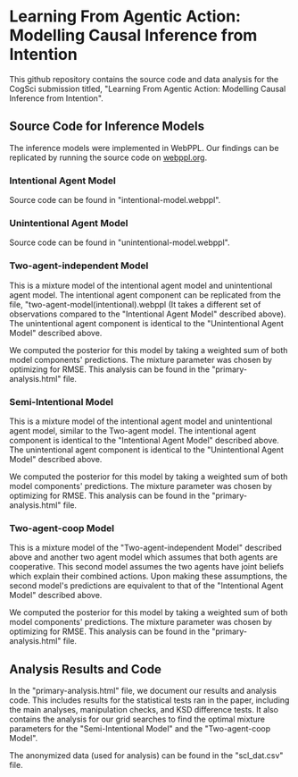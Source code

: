 # Learning From Agentic Action: Modelling Causal Inference from Intention

This github repository contains the source code and data analysis for the CogSci submission titled, "Learning From Agentic Action: Modelling Causal Inference from Intention".

## Source Code for Inference Models

The inference models were implemented in WebPPL. Our findings can be replicated by running the source code on [webppl.org](http://webppl.org).

### Intentional Agent Model

Source code can be found in "intentional-model.webppl".

### Unintentional Agent Model

Source code can be found in "unintentional-model.webppl".

### Two-agent-independent Model

This is a mixture model of the intentional agent model and unintentional agent model. The intentional agent component can be replicated from the file, "two-agent-model(intentional).webppl (It takes a different set of observations compared to the "Intentional Agent Model" described above).  The unintentional agent component is identical to the "Unintentional Agent Model" described above.

We computed the posterior for this model by taking a weighted sum of both model components' predictions. The mixture parameter was chosen by optimizing for RMSE. This analysis can be found in the "primary-analysis.html" file. 

### Semi-Intentional Model

This is a mixture model of the intentional agent model and unintentional agent model, similar to the Two-agent model. The intentional agent component is identical to the "Intentional Agent Model" described above. The unintentional agent component is identical to the "Unintentional Agent Model" described above.

We computed the posterior for this model by taking a weighted sum of both model components' predictions. The mixture parameter was chosen by optimizing for RMSE. This analysis can be found in the "primary-analysis.html" file. 

### Two-agent-coop Model

This is a mixture model of the "Two-agent-independent Model" described above and another two agent model which assumes that both agents are cooperative. This second model assumes the two agents have joint beliefs which explain their combined actions. Upon making these assumptions, the second model's predictions are equivalent to that of the "Intentional Agent Model" described above.

We computed the posterior for this model by taking a weighted sum of both model components' predictions. The mixture parameter was chosen by optimizing for RMSE. This analysis can be found in the "primary-analysis.html" file.

## Analysis Results and Code

In the "primary-analysis.html" file, we document our results and analysis code. This includes results for the statistical tests ran in the paper, including the main analyses, manipulation checks, and KSD difference tests. It also contains the analysis for our grid searches to find the optimal mixture parameters for the "Semi-Intentional Model" and the "Two-agent-coop Model".  

The anonymized data (used for analysis) can be found in the "scl_dat.csv" file. 
